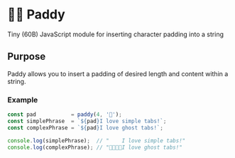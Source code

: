 # 🌾🌾 Paddy
Tiny (60B) JavaScript module for inserting character padding into a string

## Purpose

Paddy allows you to insert a padding of desired length and content within a string.

### Example

```js
const pad           = paddy(4, '👻');
const simplePhrase  = `${pad}I love simple tabs!`;
const complexPhrase = `${pad}I love ghost tabs!`;

console.log(simplePhrase);  // "    I love simple tabs!"
console.log(complexPhrase); // "👻👻👻👻I love ghost tabs!"
```
